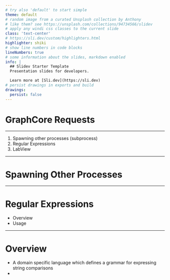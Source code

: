 ```yaml
---
# try also 'default' to start simple
theme: default
# random image from a curated Unsplash collection by Anthony
# like them? see https://unsplash.com/collections/94734566/slidev
# apply any windi css classes to the current slide
class: 'text-center'
# https://sli.dev/custom/highlighters.html
highlighter: shiki
# show line numbers in code blocks
lineNumbers: true
# some information about the slides, markdown enabled
info: |
  ## Slidev Starter Template
  Presentation slides for developers.

  Learn more at [Sli.dev](https://sli.dev)
# persist drawings in exports and build
drawings:
  persist: false
---
```


# GraphCore Requests

---

1. Spawning other processes (subprocess)
2. Regular Expressions
3. LabView

---

# Spawning Other Processes

---

# Regular Expressions

- Overview
- Usage

---

# Overview

<v-clicks>

- A domain specific language which defines a grammar for expressing string comparisons
- 

</v-clicks>



